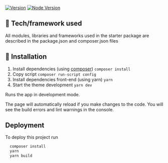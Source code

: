 [![Version](https://badgen.net/badge/release/v1.0.0/green)]()
[![Node Version](https://badgen.net/badge/node/>=16/green)]()

## 🔧 Tech/framework used

All modules, libraries and frameworks used in the starter package are described in the package.json and composer.json files

## 💾 Installation

1. Install dependencies (using [composer](https://getcomposer.org/)) `composer install`
2. Copy script `composer run-script config`
3. Install dependencies front-end (using yarn) `yarn`
4. Start the theme development `yarn dev`

Runs the app in development mode.

The page will automatically reload if you make changes to the code.
You will see the build errors and lint warnings in the console.

## Deployment

To deploy this project run

```bash
  composer install
  yarn
  yarn build
```
